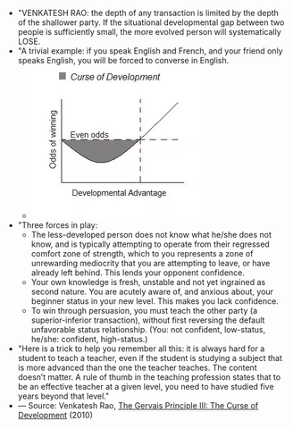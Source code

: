 - "VENKATESH RAO: the depth of any transaction is limited by the depth of the shallower party. If the situational developmental gap between two people is sufficiently small, the more evolved person will systematically LOSE.
- "A trivial example: if you speak English and French, and your friend only speaks English, you will be forced to converse in English.
	- ![image.png](../assets/image_1659530438128_0.png)
- "Three forces in play:
	- The less-developed person does not know what he/she does not know, and is typically attempting to operate from their regressed comfort zone of strength, which to you represents a zone of unrewarding mediocrity that you are attempting to leave, or have already left behind. This lends your opponent confidence.
	- Your own knowledge is fresh, unstable and not yet ingrained as second nature. You are acutely aware of, and anxious about, your beginner status in your new level. This makes you lack confidence.
	- To win through persuasion, you must teach the other party (a superior-inferior transaction), without first reversing the default unfavorable status relationship. (You: not confident, low-status, he/she: confident, high-status.)
- "Here is a trick to help you remember all this: it is always hard for a student to teach a teacher, even if the student is studying a subject that is more advanced than the one the teacher teaches. The content doesn’t matter. A rule of thumb in the teaching profession states that to be an effective teacher at a given level, you need to have studied five years beyond that level."
- — Source: Venkatesh Rao, [The Gervais Principle III: The Curse of Development](https://www.ribbonfarm.com/2010/04/14/the-gervais-principle-iii-the-curse-of-development/) (2010)